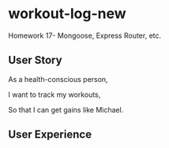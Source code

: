 # workout-log-new
Homework 17- Mongoose, Express Router, etc.

## User Story

As a health-conscious person,

I want to track my workouts,

So that I can get gains like Michael.

## User Experience


